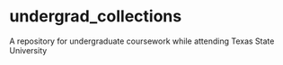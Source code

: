 # undergrad_collections
A repository for undergraduate coursework while attending Texas State University
